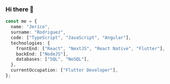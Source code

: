 ### Hi there 👋


<!--**jerirgz/jerirgz** is a ✨ _special_ ✨ repository because its `README.md` (this file) appears on your GitHub profile.-->

``` typescript
const me = {
  name: "Jerico",
  surname: "Rodriguez",
  code: ["TypeScript", "JavaScript", "Angular"],
  technologies: {
    frontEnd: ["React", "NextJS", "React Native", "Flutter"],
    backEnd: ["NodeJS"],
    databases: ["SQL", "NoSQL"],
  },
  currentOccupation: ["Flutter Developer"],
};
```
